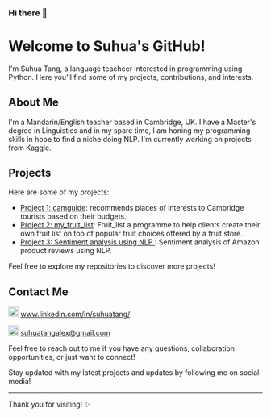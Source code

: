 ### Hi there 👋

# Welcome to Suhua's GitHub!

I'm Suhua Tang, a language teacheer interested in programming using Python. Here you'll find some of my projects, contributions, and interests.

## About Me

I'm a Mandarin/English teacher based in Cambridge, UK. I have a Master's degree in Linguistics and in my spare time, I am honing my programming skills in hope to find a niche doing NLP. I'm currently working on projects from Kaggle.

## Projects

Here are some of my projects:

- [Project 1: camguide](https://github.com/Suhua-Tang/tech_portfolio.git): recommends places of interests to Cambridge tourists based on their budgets.
- [Project 2: my_fruit_list](https://github.com/Suhua-Tang/tech_portfolio.git): Fruit_list a programme to help clients create their own fruit list on top of popular fruit choices offered by a fruit store.
- [Project 3: Sentiment analysis using NLP ](https://github.com/Suhua-Tang/finalCapstone.git): Sentiment analysis of Amazon product reviews using NLP.

Feel free to explore my repositories to discover more projects!

## Contact Me

<img alt="LinkedIn" src="https://accutrainee.com/wp-content/uploads/2017/03/images-linkedin-logo-png-14-600x600.png" style="width: 20px; height: auto;">  www.linkedin.com/in/suhuatang/

<img alt="Gmail" src="https://iconape.com/wp-content/files/qw/374531/png/374531.png" style="width: 20px; height: auto;"> suhuatangalex@gmail.com

Feel free to reach out to me if you have any questions, collaboration opportunities, or just want to connect!


Stay updated with my latest projects and updates by following me on social media!

---

Thank you for visiting! ✨

